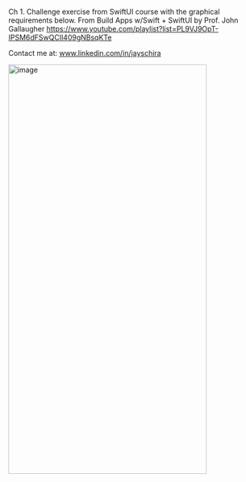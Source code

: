 Ch 1. Challenge exercise from SwiftUI course with the graphical requirements below.
From Build Apps w/Swift + SwiftUI by Prof. John Gallaugher
https://www.youtube.com/playlist?list=PL9VJ9OpT-IPSM6dFSwQCIl409gNBsqKTe

Contact me at: www.linkedin.com/in/jayschira

<img width="393" height="810" alt="image" src="https://github.com/user-attachments/assets/619a7a1d-8bee-46f3-82aa-6c53ad331402" />
